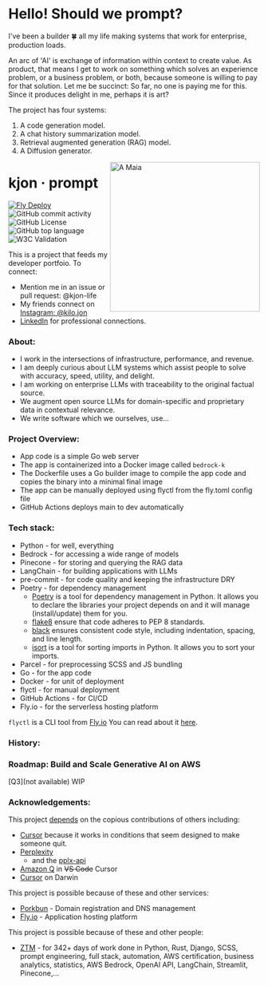 

# Hello! Should we prompt?

I've been a builder 🍀 all my life making systems that work for enterprise, production loads. 

An arc of 'AI' is exchange of information within context to create value. As product, that means I get to work on something which solves an experience problem, or a business problem, or both, because someone is willing to pay for that solution. Let me be succinct:  So far, no one is paying me for this. Since it produces delight in me, perhaps it is art?

The project has four systems:

1. A code generation model.
2. A chat history summarization model.
3. Retrieval augmented generation (RAG) model.
4. A Diffusion generator.

<img align="right" width="300" src="https://user-images.githubusercontent.com/76539355/214731371-78cb7bcb-996d-4108-9872-7af758ed5647.png" alt="A Maia">



# kjon &middot; prompt  
[![Fly Deploy](https://github.com/kjon-life/bedrock-k/actions/workflows/fly.yml/badge.svg)](https://github.com/kjon-life/bedrock-k/actions/workflows/fly.yml) 
 ![GitHub commit activity](https://img.shields.io/github/commit-activity/y/kjon-life/bedrock-k) 
 ![GitHub License](https://img.shields.io/github/license/kjon-life/bedrock-k)
 ![GitHub top language](https://img.shields.io/github/languages/top/kjon-life/bedrock-k)
 ![W3C Validation](https://img.shields.io/w3c-validation/html?targetUrl=https%3A%2F%2Fkjon.life) 
 
This is a project that feeds my developer portfoio. To connect:  
- Mention me in an issue or pull request: @kjon-life  
- My friends connect on [Instagram: @kilo.jon](https://www.instagram.com/kilo.jon/)   
- [LinkedIn](https://www.linkedin.com/in/jonhwilliams) for professional connections.

### About:  
- I work in the intersections of infrastructure, performance, and revenue.  
- I am deeply curious about LLM systems which assist people to solve with accuracy, speed, utility, and delight. 
- I am working on enterprise LLMs with traceability to the original factual source. 
- We augment open source LLMs for domain-specific and proprietary data in contextual relevance. 
- We write software which we ourselves, use... 

### Project Overview:
* App code is a simple Go web server 
* The app is containerized into a Docker image called `bedrock-k` 
* The Dockerfile uses a Go builder image to compile the app code and copies the binary into a minimal final image
* The app can be manually deployed using flyctl from the fly.toml config file
* GitHub Actions deploys main to dev automatically

### Tech stack:
* Python - for well, everything
* Bedrock - for accessing a wide range of models
* Pinecone - for storing and querying the RAG data
* LangChain - for building applications with LLMs  
* pre-commit - for code quality and keeping the infrastructure DRY
* Poetry - for dependency management
    * [Poetry](https://python-poetry.org/) is a tool for dependency management in Python. It allows you to declare the libraries your project depends on and it will manage (install/update) them for you.
    * [flake8](https://flake8.pycqa.org/) ensure that code adheres to PEP 8 standards.
    * [black](https://black.readthedocs.io/en/stable/) ensures consistent code style, including indentation, spacing, and line length.
    * [isort](https://pycqa.github.io/isort/) is a tool for sorting imports in Python. It allows you to sort your imports.
* Parcel - for preprocessing SCSS and JS bundling
* Go - for the app code
* Docker - for unit of deployment
* flyctl - for manual deployment
* GitHub Actions - for CI/CD
* Fly.io - for the serverless hosting platform

```flyctl``` is a CLI tool from [Fly.io](http://fly.io)
You can read about it [here](https://fly.io/docs/hands-on/).

### History:  

### Roadmap: Build and Scale Generative AI on AWS
[Q3](not available) WIP
   

### Acknowledgements:

This project [depends](https://github.com/kjon-life/bedrock-k/network/dependencies) on the copious contributions of others including:

- [Cursor](https://www.cursor.com/) because it works in conditions that seem designed to make someone quit. 
- [Perplexity](https://www.perplexity.ai/) 
    - and the [pplx-api](https://docs.perplexity.ai/docs/getting-started) 
- [Amazon Q](https://github.com/aws/aws-toolkit-vscode) in ~~VS Code~~ Cursor
- [Cursor](https://www.cursor.com/) on Darwin

This project is possible because of these and other services:

- [Porkbun](https://porkbun.com/) - Domain registration and DNS management
- [Fly.io](https://fly.io/) - Application hosting platform

This project is possible because of these and other people:


- [ZTM](https://zerotomastery.io/courses/) - for 342+ days of work done in  Python, Rust, Django, SCSS, prompt engineering, full stack, automation, AWS certification, business analytics, statistics, AWS Bedrock, OpenAI API, LangChain, Streamlit, Pinecone,... 